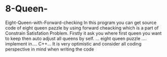# 8-Queen-
Eight-Queen-with-Forward-checking In this program you can get source code of eight queen pazzle by using forward cheacking which is a part of Constrain Satisfation Problem. Firstly it ask you where first queen you want to keep then auto adjust all queens by self.
... eight queen puzzle .... implement in.... C++... 
 It is very optimistic and consider all coding perspective in mind when writing the code
